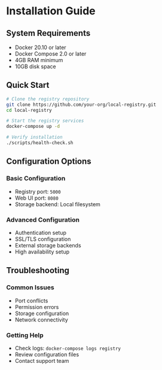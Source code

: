 # Installation Guide

## System Requirements

- Docker 20.10 or later
- Docker Compose 2.0 or later
- 4GB RAM minimum
- 10GB disk space

## Quick Start

```bash
# Clone the registry repository
git clone https://github.com/your-org/local-registry.git
cd local-registry

# Start the registry services
docker-compose up -d

# Verify installation
./scripts/health-check.sh
```

## Configuration Options

### Basic Configuration
- Registry port: `5000`
- Web UI port: `8080`
- Storage backend: Local filesystem

### Advanced Configuration
- Authentication setup
- SSL/TLS configuration
- External storage backends
- High availability setup

## Troubleshooting

### Common Issues
- Port conflicts
- Permission errors
- Storage configuration
- Network connectivity

### Getting Help
- Check logs: `docker-compose logs registry`
- Review configuration files
- Contact support team